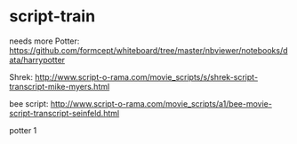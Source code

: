 # script-train

needs more Potter: https://github.com/formcept/whiteboard/tree/master/nbviewer/notebooks/data/harrypotter



Shrek: http://www.script-o-rama.com/movie_scripts/s/shrek-script-transcript-mike-myers.html

bee script: http://www.script-o-rama.com/movie_scripts/a1/bee-movie-script-transcript-seinfeld.html

potter 1
